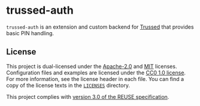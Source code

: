 <!--
Copyright (C) Nitrokey GmbH
SPDX-License-Identifier: CC0-1.0
-->

# trussed-auth

`trussed-auth` is an extension and custom backend for [Trussed][] that provides
basic PIN handling.

[Trussed]: https://github.com/trussed-dev/trussed

## License

This project is dual-licensed under the [Apache-2.0][] and [MIT][] licenses.
Configuration files and examples are licensed under the [CC0 1.0
license][CC0-1.0].  For more information, see the license header in each file.
You can find a copy of the license texts in the [`LICENSES`](./LICENSES)
directory.

[Apache-2.0]: https://opensource.org/licenses/Apache-2.0
[MIT]: https://opensource.org/licenses/MIT
[CC0-1.0]: https://creativecommons.org/publicdomain/zero/1.0/

This project complies with [version 3.0 of the REUSE specification][reuse].

[reuse]: https://reuse.software/practices/3.0/
